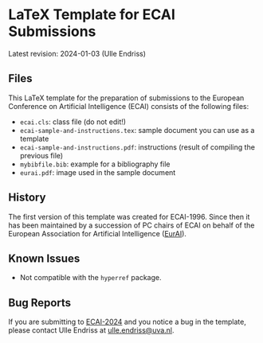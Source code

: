 # LaTeX Template for ECAI Submissions

Latest revision: 2024-01-03 (Ulle Endriss)

## Files

This LaTeX template for the preparation of submissions to the European Conference on Artificial Intelligence (ECAI) consists of the following files:

- ```ecai.cls```: class file (do not edit!)
- ```ecai-sample-and-instructions.tex```: sample document you can use as a template
- ```ecai-sample-and-instructions.pdf```: instructions (result of compiling the previous file)
- ```mybibfile.bib```: example for a bibliography file
- ```eurai.pdf```: image used in the sample document

## History

The first version of this template was created for ECAI-1996. Since then it has been maintained by a succession of PC chairs of ECAI on behalf of the European Association for Artificial Intelligence ([EurAI](https://eurai.org/)).

## Known Issues

- Not compatible with the ```hyperref``` package.

## Bug Reports

If you are submitting to [ECAI-2024](https://www.ecai2024.eu/) and you notice a bug in the template, please contact Ulle Endriss at ulle.endriss@uva.nl.

